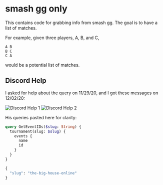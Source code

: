 # smash gg only

This contains code for grabbing info from smash gg. The goal is to have a list
of matches.

For example, given three players, A, B, and C,


```
A B
B C
C A
```

would be a potential list of matches.

## Discord Help

I asked for help about the query on 11/29/20, and I got these messages on 12/02/20:

<img src="https://i.imgur.com/mkHldQ1.png" alt="Discord Help 1">

<img src="https://i.imgur.com/E4JbSpN.png" alt="Discord Help 2">

His queries pasted here for clarity:

```graphql
query GetEventIDs($slug: String) {
  tournament(slug: $slug) {
    events {
      name
      id
    }
  }
}
```

```graphql
{
  "slug": "the-big-house-online"
}
```
